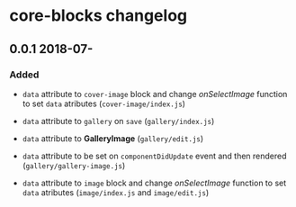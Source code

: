# core-blocks changelog

## 0.0.1 2018-07-

### Added

- `data` attribute to `cover-image` block and change *onSelectImage* function to set `data` atributes (`cover-image/index.js`)

- `data` attribute to `gallery` on `save` (`gallery/index.js`)

- `data` attribute to **GalleryImage** (`gallery/edit.js`)

- `data` attribute to be set on `componentDidUpdate` event and then rendered (`gallery/gallery-image.js`)

- `data` attribute to `image` block and change *onSelectImage* function to set `data` atributes (`image/index.js` and `image/edit.js`)

